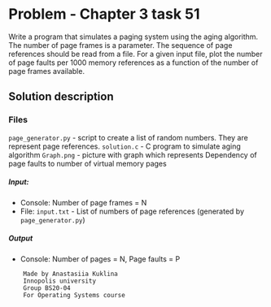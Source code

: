 # Problem - Chapter 3 task 51
Write a program that simulates a paging system using the aging algorithm. The number of page frames is a parameter. The sequence of page references should be read from a file. For a given input file, plot the number of page faults per 1000 memory references as a function of the number of page frames available.

## Solution description
### Files
`page_generator.py` - script to create a list of random numbers. They are represent page references.
` solution.c ` - C program to simulate aging algorithm
`Graph.png` - picture with graph which represents Dependency of page faults to number of virtual memory pages

##### Input: 
* Console: Number of page frames = N
* File: ```input.txt``` - List of numbers of page references (generated by ```page_generator.py```)

##### Output 
* Console: Number of pages = N, Page faults = P

```
    Made by Anastasiia Kuklina 
    Innopolis university
    Group BS20-04
    For Operating Systems course
```
